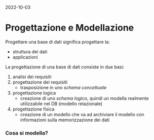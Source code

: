 2022-10-03

# Progettazione e Modellazione

Progettare una base di dati significa progettare la:
- struttura dei dati
- applicazioni




La progettazione di una base di dati consiste in due basi:
1) analisi dei requisiti 
2) progettazione dei requisiti
	- trasposizione in uno *schema concettuale*
3) progettazione logica
	- creazione di uno *schema logico*, quindi un modella realmente utilizzabile nel DB (modello relazionale)
4) progettazione fisica
	- creazione di un modello che va ad archiviare il modello con informazioni sulla memorizzazione dei dati

### Cosa si modella?
